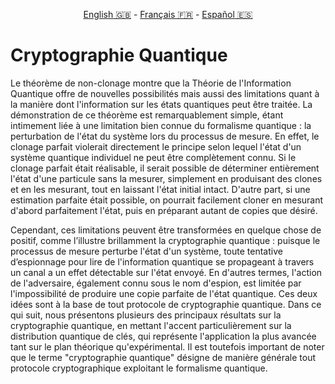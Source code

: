 <p style="text-align: center;">
    <a id="linken" href="../../../../en/content/index.html">English &#x1F1EC;&#x1F1E7;</a> - 
    <a id="linkfr" href="../../../../fr/content/index.html">Français &#x1F1EB;&#x1F1F7;</a> - 
    <a id="linkes" href="../../../../es/content/index.html">Español &#x1F1EA;&#x1F1F8;</a>
</p>
<script>
    currentPage = window.location.href;
    beforeLang = currentPage.slice(0, currentPage.indexOf("content") - 3);
    afterLang = currentPage.slice(currentPage.indexOf("content"));
    document.getElementById("linken").href = beforeLang + "en/" + afterLang;
    document.getElementById("linkfr").href = beforeLang + "fr/" + afterLang;
    document.getElementById("linkes").href = beforeLang + "es/" + afterLang;
</script>


# Cryptographie Quantique


Le théorème de non-clonage montre que la Théorie de l'Information Quantique offre de nouvelles possibilités mais aussi des limitations quant à la manière dont l'information sur les états quantiques peut être traitée. La démonstration de ce théorème est remarquablement simple, étant intimement liée à une limitation bien connue du formalisme quantique : la perturbation de l'état du système lors du processus de mesure. En effet, le clonage parfait violerait directement le principe selon lequel l'état d'un système quantique individuel ne peut être complètement connu. Si le clonage parfait était réalisable, il serait possible de déterminer entièrement l'état d'une particule sans la mesurer, simplement en produisant des clones et en les mesurant, tout en laissant l'état initial intact. D'autre part, si une estimation parfaite était possible, on pourrait facilement cloner en mesurant d'abord parfaitement l'état, puis en préparant autant de copies que désiré.

Cependant, ces limitations peuvent être transformées en quelque chose de positif, comme l’illustre brillamment la cryptographie quantique : puisque le processus de mesure perturbe l'état d'un système, toute tentative d’espionnage pour lire de l'information quantique se propageant à travers un canal a un effet détectable sur l'état envoyé. En d'autres termes, l'action de l'adversaire, également connu sous le nom d'espion, est limitée par l'impossibilité de produire une copie parfaite de l'état quantique. Ces deux idées sont à la base de tout protocole de cryptographie quantique. Dans ce qui suit, nous présentons plusieurs des principaux résultats sur la cryptographie quantique, en mettant l'accent particulièrement sur la distribution quantique de clés, qui représente l'application la plus avancée tant sur le plan théorique qu'expérimental. Il est toutefois important de noter que le terme "cryptographie quantique" désigne de manière générale tout protocole cryptographique exploitant le formalisme quantique.

